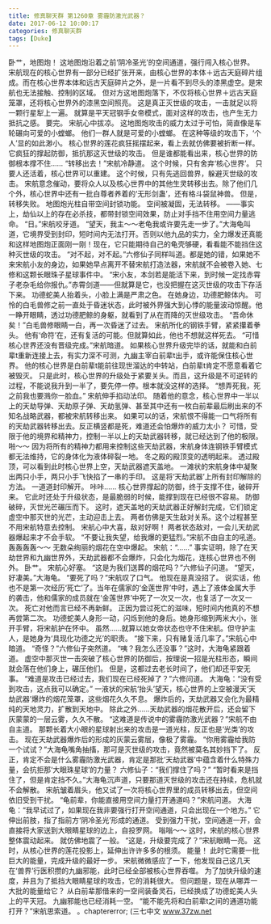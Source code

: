 ```yaml
---
title: 修真聊天群 第1260章 雾霾防激光武器？
date: 2017-06-12 10:00:17
categories: 修真聊天群
tags: [Duke]
---
```


卧艹，地图炮！
这地图炮沿着之前‘阴冷圣光’的空间通道，强行闯入核心世界。
宋航现在的核心世界有一部分已经扩张开来，由核心世界的本体＋远古天庭碎片组成。而在核心世界本体和远古天庭碎片之外，是一片看不到尽头的漆黑虚空。是宋航也无法接触、控制的区域。
但对方这地图炮落下，不仅将核心世界＋远古天庭笼罩，还将核心世界外的漆黑空间照亮。
这是真正灭世级的攻击，一击就足以将一颗行星犁上一遍。
就算是平天冠钢手女帝模式，面对这样的攻击，也产生无力抵抗之感。
要完。
宋航心中拔凉。
这地图炮攻击的威力太过于可怕，简直像是车轮碾向可爱的小螳螂。
他们一群人就是可爱的小螳螂。
在这种等级的攻击下，‘个人’显的如此渺小。
核心世界的莲花疯狂摇摆起来，看上去就仿佛要被折断一样。它疯狂的撑起防御，抵抗那这灭世级的攻击。
但是谁都能看出来，核心世界的防御根本撑不住……
“转移出去！”宋航冷静道。
这个时候，只有舍弃‘核心世界’。
只要人还活着，核心世界可以重建。
这个时候，只有先逃回兽界，躲避灭世级的攻击。
宋航意念催动，要将众人以及核心世界中的其他生灵转移出去。除了他们几个外，核心世界中还有一批白尊者养着的‘无形剑蛊’，还有格斗袋鼠神兽。
但是，转移失败。
地图炮光柱自带空间封锁功能。
空间被凝固，无法转移。
——事实上，劫仙以上的存在必杀技，都带封锁空间效果，防止对手挡不住用空间力量逃命。
“日。”宋航咬牙道。
“望天，我主～～老龟我或许要先走一步了。”大海龟叫道，它境界受到封印，短时间内无法打开。否则以他九品的实力，全力爆发还真能和这样地图炮正面刚一刚！现在，它只能期待自己的龟壳够硬，看看能不能挡住这种灭世级的攻击。
“对不起，对不起。”六修仙子同样叫道。都是她的错，如果她不来宋航小友的身边，如果她早点离开不替宋航打造法器，宋航就不会被卷入她、七修和这颗长眼珠子星球事件中。
“宋小友，本剑若是能活下来，到时候一定找赤霄子老杂毛给你报仇。”赤霄剑道——但就算是它，也没把握在这灭世级的攻击下存活下来。
功德蛇美人抬着头，小脸上满是严肃之色。
在她身边，功德肥鲸体内。
可怜的白毛兽修之前一直处于昏迷状态，此时被外界强大到心悸的能量波动惊醒。他一睁开眼睛，透过功德肥鲸的身躯，就看到了从在而降的灭世级攻击。
“吾命休矣！”白毛兽修眼睛一白，再一次昏迷了过去。
宋航所化的钢铁手臂，紧紧攥着拳头。
他有‘命符’在，还有复活的可能。但就算如此，他也不想就这样死去。
“可惜核心世界还没有晋级完成。”宋航暗道。
如果核心世界升级完毕的话，就能和白前辈t重新连接上去，有实力深不可测，九幽主宰白前辈t出手，或许能保住核心世界。
他的核心世界是白前辈t能前往现世溜达的中转站，白前辈t肯定不愿意看着它被毁灭。
只是此时，核心世界的升级处于紧要关头。而且，这升级是不可逆转的过程，不能说我升到一半了，要先停一停。根本就没这样的选择。
“想弄死我，死之前我也要溅你一脸血。”
宋航伸手掐动法印。
随着他的意念，核心世界中一半以上的天劫导弹、天劫原子弹、天劫氢弹、甚至其中还有一枚白前辈最后刷出来的不知名战略武器，都被宋航转移出来。
如果可以的话，宋航恨不得能一口气将所有的天劫武器转移出去。反正横竖都是死，难道还会怕爆炸的威力太小？
可惜，受限于他的境界和精神力，控制一半以上的天劫武器转移，就已经达到了他的极限。
啪～～
因为将所有的精神力都用来控制这些天劫武器，宋航身体连钢铁手臂模式都无法维持，它的身体化为液体碎裂一地。
冬之殿的殿顶变的透明起来。
透过殿顶，可以看到此时核心世界上空，天劫武器遮天盖地。
一滩状的宋航身体中凝聚出两只小手，两只小手飞快掐了一串的手印。
这是将‘天劫武器’上所有封印解除的方法。
一道道封印解开。
咔咔……
核心世界撑起的防御，终于支撑不住，破碎开来。
它此时还处于升级状态，是最脆弱的时候，能撑到现在已经很不容易。
防御破碎，灭世光芒碾压而下。
这时，遮天盖地的天劫武器正好解封完成，它们锁定虚空中那灭世的光芒，主动迎击上去。
两者仿佛是天生敌对关系。这个过程甚至不用宋航特意去控制。
宋航心中大喜，敌对好啊！
两者状态敌对，一会儿天劫武器爆起来才不会手软。
“不要让我失望，给我爆的更猛烈。”宋航不由自主的吼道。
轰轰轰轰～～
无数朵绚丽的烟花在空中爆起。
宋航：“……”
事实证明，除了在天劫世界和九幽世界外，天劫武器都不会爆炸，只会化为烟花，连核心世界也不例外。
卧艹。
宋航心好塞。
“这是为我们送葬的烟花吗？”六修仙子问道。
“望天，好凄美。”大海龟。
“要死了吗？”宋航叹了口气。
他现在是真没招了。
说实话，他也不是第一次经历‘死亡’了。当年在儒家的‘金莲世界’中时，遇上了液体金属大手的袭击，他和儒家的成员就在‘金莲世界’中死了一次又一次，也复活了一次又一次。
死亡对他而言已经不再新鲜。
正因为尝过死亡的滋味，短时间内他真的不想再尝第二次。
功德蛇美人身形一动，闪烁到他的身后。她身形缩到两米大小，张开手臂，将宋航护在怀中。
虽然……就算以她女帝状态也守不住宋航。但守护主人，是她身为‘具现化功德之光’的职责。
“接下来，只有赌复活几率了。”宋航心中暗道。
“奇怪？”六修仙子突然道。
“咦？我怎么还没事？”这时，大海龟紧跟着道。
虚空中那灭世一击突破了核心世界的防御后，按理说一招是光柱形态，瞬间就会落在他们身上，碾压他们。
但是，这都过去老长时间了，他们却还平安无事。
“难道是攻击已经过去，我们现在已经死掉了？”六修问道。
大海龟：“没有受到攻击，这点我可以确定。”
一液状的宋航‘抬头’望天，核心世界的上空被漫天‘天劫武器’爆炸的烟花笼罩，这些烟花久久不息。
爆炸后的，天劫武器又会化为最精纯的天地灵力，扩散到天地中。
除此之外……天劫武器的烟花散开后，还会留下灰蒙蒙的一层云雾，久久不散。
“这难道是传说中的雾霾防激光武器？”宋航不由自主道。
那颗长着大小眼的星球射出来的攻击是一道光柱，反正也是‘光类’的攻击。
现在天劫武器爆炸后的形成的灰蒙云雾层，像极了雾霾。
“你用雾霾给我防一个试试？”大海龟嘴角抽搐，那可是灭世级的攻击，竟然被莫名其妙挡下了。
反正，肯定不会是什么雾霾防激光武器，肯定是那批‘天劫武器’中蕴含着什么特殊力量，会抗拒那‘大眼珠星球’的力量？
六修仙子：“我们撑住了吗？”
“暂时看来是挡住了，但是肯定挡不久。”大海龟沉声道，只要那道灭世级的攻击还在持续，危机就不会解散。
宋航皱着眉头，他又试了一次将核心世界里的成员转移出去，但空间依旧受到干扰。
“龟前辈，你能直接用空间力量打开通道吗？”宋航问道。
大海龟：“我早试过了，如果现在我非要强行打开空间通道，只会出现在一个地方。”
它伸出前肢，指了指前方‘阴冷圣光’形成的通道。
受到强力干扰，空间通道一开，会直接将大家送到大眼睛星球的边上，自投罗网。
嗡嗡～～
这时，宋航的核心世界整体震动起来。
就仿佛地震了一般。
“这是，升级要完成了？”宋航眼睛一亮。
这时，从核心世界的莲花投影上，延伸出许许多多的根须。
能量！
此时它需要一批巨大的能量，完成升级的最好一步。
宋航微微感应了一下，他发现自己这几天在‘兽界’行医积攒的九幽邪能，此时已经全部被核心世界吞噬。
为了加快升级的速度，并且为了抵挡大眼睛星球的攻击，它的消耗很大。
但问题是，现在从哪弄一大批的能量给它？
从白前辈那借来的一空间装备灵石，已经换成了功德蛇美人头上的平天冠。
九幽邪能也已经消耗一空。
“能不能先将和白前辈t之间的通道功能打开？”宋航思索道。
。chaptererror;
(三七中文 www.37zw.net